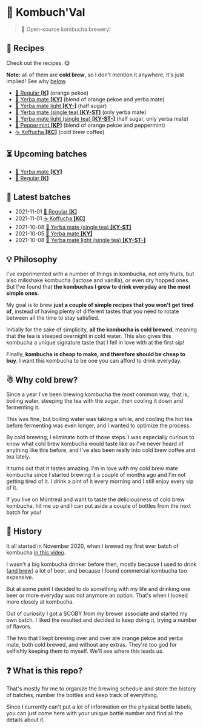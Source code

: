 # 🍹 Kombuch'Val

> 📝 Open-source kombucha brewery!

## 📂 Recipes

Check out the recipes. 😋

**Note:** all of them are **cold brew**, so I don't mention it anywhere,
it's just implied! See why [below](#why-cold-brew).

* [🍁 Regular **[K]**](recipes/regular.md) (orange pekoe)
* [🌱 Yerba mate **[KY]**](recipes/mate.md) (blend of orange pekoe and yerba mate)
* [🌱 Yerba mate light **[KY-]**](recipes/mate-light.md) (half sugar)
* [🍃 Yerba mate (single tea) **[KY-ST]**](recipes/mate-single-tea.md) (only yerba mate)
* [🍃 Yerba mate light (single tea) **[KY-ST-]**](recipes/mate-light-single-tea.md) (half sugar, only yerba mate)
* [🌿 Peppermint **[KP]**](recipes/mint.md) (blend of orange pekoe and peppermint)
* [☕️ Koffucha **[KC]**](recipes/koffucha.md) (cold brew coffee)

## ⏳ Upcoming batches

* [🌱 Yerba mate **[KY]**](batches/2022/2022-02-06-mate.md)
* [🍁 Regular **[K]**](batches/2022/2022-02-06-regular.md)

## 📅 Latest batches

* 2021-11-01 [🍁 Regular **[K]**](batches/2021/2021-10-12-regular.md)
* 2021-11-01 [☕️ Koffucha **[KC]**](batches/2021/2021-10-12-koffucha.md)
* 2021-10-08 [🍃 Yerba mate (single tea) **[KY-ST]**](batches/2021/2021-09-21-mate-single-tea.md)
* 2021-10-05 [🌱 Yerba mate **[KY]**](batches/2021/2021-09-21-mate.md)
* 2021-10-08 [🌱 Yerba mate light (single tea) **[KY-ST-]**](batches/2021/2021-09-21-mate-light-single-tea.md)

## 💡 Philosophy

I've experimented with a number of things in kombucha, not only fruits,
but also milkshake kombucha (lactose and vanilla), or even dry hopped
ones. But I've found that **the kombuchas I grew to drink everyday are
the most simple ones**.

My goal is to brew **just a couple of simple recipes that you won't get
tired of**, instead of having plenty of different tastes that you need
to rotate between all the time to stay satisfied.

Initially for the sake of simplicity, **all the kombucha is cold
brewed**, meaning that the tea is steeped overnight in cold water. This
also gives this kombucha a unique signature taste that I fell in love
with at the first sip!

Finally, **kombucha is cheap to make, and therefore should be cheap to
buy**. I want this kombucha to be one you can afford to drink everyday.

## ☃  Why cold brew?

Since a year I've been brewing kombucha the most common way, that is,
boiling water, steeping the tea with the sugar, then cooling it down and
fermenting it.

This was fine, but boiling water was taking a while, and cooling the hot
tea before fermenting was even longer, and I wanted to optimize the
process.

By cold brewing, I eliminate both of those steps. I was especially
curious to know what cold brew kombucha would taste like as I've never
heard of anything like this before, and I've also been really into cold
brew coffee and tea lately.

It turns out that it tastes amazing. I'm in love with my cold brew mate
kombucha since I started brewing it a couple of months ago and I'm not
getting tired of it. I drink a pint of it every morning and I still
enjoy every sip of it.

If you live on Montreal and want to taste the deliciousness of cold brew
kombucha, hit me up and I can put aside a couple of bottles from the
next batch for you!

## 📙 History

It all started in November 2020, when I brewed my first ever batch of
kombucha [in this video](https://youtu.be/Ba7bbBnlnoE).

I wasn't a big kombucha drinker before then, mostly because I used to
drink ([and brew](https://github.com/valeriangalliat/sans-pression)) a
lot of beer, and because I found commercial kombucha too expensive.

But at some point I decided to do something with my life and drinking
one beer or more everyday was not anymore an option. That's when I
looked more closely at kombucha.

Out of curiosity I got a SCOBY from my brewer associate and started my
own batch. I liked the resulted and decided to keep doing it, trying a
number of flavors.

The two that I kept brewing over and over are orange pekoe and yerba
mate, both cold brewed, and without any extras. They're too god for
selfishly keeping them to myself. We'll see where this leads us.

## ❓ What is this repo?

That's mostly for me to organize the brewing schedule and store the
history of batches, number the bottles and keep track of everything.

Since I currently can't put a lot of information on the physical bottle
labels, you can just come here with your unique bottle number and find
all the details about it.
